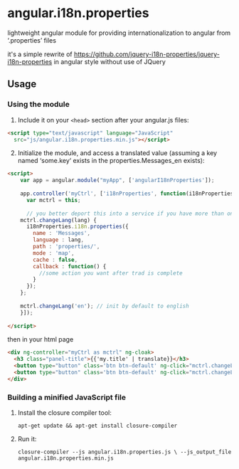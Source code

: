 # angular.i18n.properties
lightweight angular module for providing internationalization to angular from ‘.properties’ files

it's a simple rewrite of https://github.com/jquery-i18n-properties/jquery-i18n-properties in angular style without use of JQuery

## Usage

### Using the module
1. Include it on your ``<head>`` section after your angular.js files:

```html
<script type="text/javascript" language="JavaScript"
  src="js/angular.i18n.properties.min.js"></script>
```

2. Initialize the module, and access a translated value (assuming a key named ‘some.key‘ exists in the properties.Messages_en exists):

```html
<script>
	var app = angular.module("myApp", ['angularI18nProperties']);
	
	app.controller('myCtrl', ['i18nProperties', function(i18nProperties) {
	  var mctrl = this;
	
	  // you better deport this into a service if you have more than one controller
    mctrl.changeLang(lang) {    
      i18nProperties.i18n.properties({
        name : 'Messages',
        language : lang,
        path : 'properties/',
        mode : 'map',
        cache : false,
        callback : function() {
          //some action you want after trad is complete
        }
      });
    };
    
    mctrl.changeLang('en'); // init by default to english
	}]);
	
</script>
```

then in your html page
```html
<div ng-controller="myCtrl as mctrl" ng-cloak>
  <h3 class="panel-title">{{'my.title' | translate}}</h3>
  <button type="button" class='btn btn-default' ng-click="mctrl.changeLang('fr')">{{'french' | translate}}</button>
  <button type="button" class='btn btn-default' ng-click="mctrl.changeLang('en')">{{'english' | translate}}</button>
</div>
```

### Building a minified JavaScript file

1. Install the closure compiler tool:

   ``apt-get update && apt-get install closure-compiler``

2. Run it:

   ``closure-compiler --js angular.i18n.properties.js \
                    --js_output_file angular.i18n.properties.min.js``

